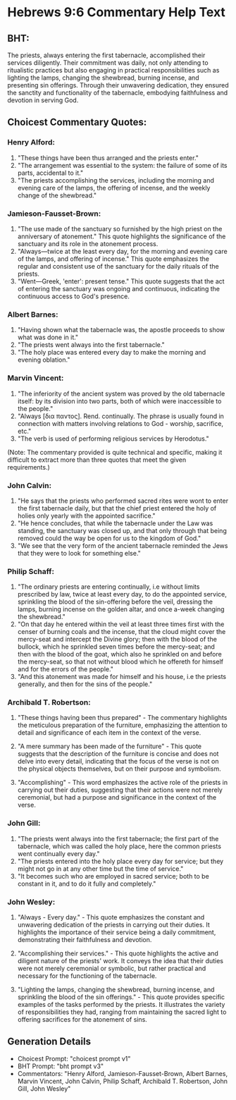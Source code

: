 # Hebrews 9:6 Commentary Help Text

## BHT:
The priests, always entering the first tabernacle, accomplished their services diligently. Their commitment was daily, not only attending to ritualistic practices but also engaging in practical responsibilities such as lighting the lamps, changing the shewbread, burning incense, and presenting sin offerings. Through their unwavering dedication, they ensured the sanctity and functionality of the tabernacle, embodying faithfulness and devotion in serving God.

## Choicest Commentary Quotes:
### Henry Alford:
1. "These things have been thus arranged and the priests enter."
2. "The arrangement was essential to the system: the failure of some of its parts, accidental to it."
3. "The priests accomplishing the services, including the morning and evening care of the lamps, the offering of incense, and the weekly change of the shewbread."

### Jamieson-Fausset-Brown:
1. "The use made of the sanctuary so furnished by the high priest on the anniversary of atonement." This quote highlights the significance of the sanctuary and its role in the atonement process.
2. "Always—twice at the least every day, for the morning and evening care of the lamps, and offering of incense." This quote emphasizes the regular and consistent use of the sanctuary for the daily rituals of the priests.
3. "Went—Greek, 'enter': present tense." This quote suggests that the act of entering the sanctuary was ongoing and continuous, indicating the continuous access to God's presence.

### Albert Barnes:
1. "Having shown what the tabernacle was, the apostle proceeds to show what was done in it."
2. "The priests went always into the first tabernacle."
3. "The holy place was entered every day to make the morning and evening oblation."

### Marvin Vincent:
1. "The inferiority of the ancient system was proved by the old tabernacle itself: by its division into two parts, both of which were inaccessible to the people."
2. "Always [δια παντος]. Rend. continually. The phrase is usually found in connection with matters involving relations to God - worship, sacrifice, etc."
3. "The verb is used of performing religious services by Herodotus."

(Note: The commentary provided is quite technical and specific, making it difficult to extract more than three quotes that meet the given requirements.)

### John Calvin:
1. "He says that the priests who performed sacred rites were wont to enter the first tabernacle daily, but that the chief priest entered the holy of holies only yearly with the appointed sacrifice."
2. "He hence concludes, that while the tabernacle under the Law was standing, the sanctuary was closed up, and that only through that being removed could the way be open for us to the kingdom of God."
3. "We see that the very form of the ancient tabernacle reminded the Jews that they were to look for something else."

### Philip Schaff:
1. "The ordinary priests are entering continually, i.e without limits prescribed by law, twice at least every day, to do the appointed service, sprinkling the blood of the sin-offering before the veil, dressing the lamps, burning incense on the golden altar, and once a-week changing the shewbread." 
2. "On that day he entered within the veil at least three times first with the censer of burning coals and the incense, that the cloud might cover the mercy-seat and intercept the Divine glory; then with the blood of the bullock, which he sprinkled seven times before the mercy-seat; and then with the blood of the goat, which also he sprinkled on and before the mercy-seat, so that not without blood which he offereth for himself and for the errors of the people."
3. "And this atonement was made for himself and his house, i.e the priests generally, and then for the sins of the people."

### Archibald T. Robertson:
1. "These things having been thus prepared" - The commentary highlights the meticulous preparation of the furniture, emphasizing the attention to detail and significance of each item in the context of the verse.

2. "A mere summary has been made of the furniture" - This quote suggests that the description of the furniture is concise and does not delve into every detail, indicating that the focus of the verse is not on the physical objects themselves, but on their purpose and symbolism.

3. "Accomplishing" - This word emphasizes the active role of the priests in carrying out their duties, suggesting that their actions were not merely ceremonial, but had a purpose and significance in the context of the verse.

### John Gill:
1. "The priests went always into the first tabernacle; the first part of the tabernacle, which was called the holy place, here the common priests went continually every day." 
2. "The priests entered into the holy place every day for service; but they might not go in at any other time but the time of service." 
3. "It becomes such who are employed in sacred service; both to be constant in it, and to do it fully and completely."

### John Wesley:
1. "Always - Every day." - This quote emphasizes the constant and unwavering dedication of the priests in carrying out their duties. It highlights the importance of their service being a daily commitment, demonstrating their faithfulness and devotion.

2. "Accomplishing their services." - This quote highlights the active and diligent nature of the priests' work. It conveys the idea that their duties were not merely ceremonial or symbolic, but rather practical and necessary for the functioning of the tabernacle.

3. "Lighting the lamps, changing the shewbread, burning incense, and sprinkling the blood of the sin offerings." - This quote provides specific examples of the tasks performed by the priests. It illustrates the variety of responsibilities they had, ranging from maintaining the sacred light to offering sacrifices for the atonement of sins.


## Generation Details
- Choicest Prompt: "choicest prompt v1"
- BHT Prompt: "bht prompt v3"
- Commentators: "Henry Alford, Jamieson-Fausset-Brown, Albert Barnes, Marvin Vincent, John Calvin, Philip Schaff, Archibald T. Robertson, John Gill, John Wesley"
